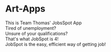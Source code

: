 # Art-Apps
This is Team Thomas' JobsSpot App   
Tired of unemployment?   
Unsure of your qualifications?   
That's what JobSpot is 4!   
JobSpot is the easy, efficient way of getting job!    
